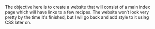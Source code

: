 The objective here is to create a website that will consist of a main index page which will have links to a few recipes. 
The website won’t look very pretty by the time it's finished, but I wil go back and add style to it using CSS later on.